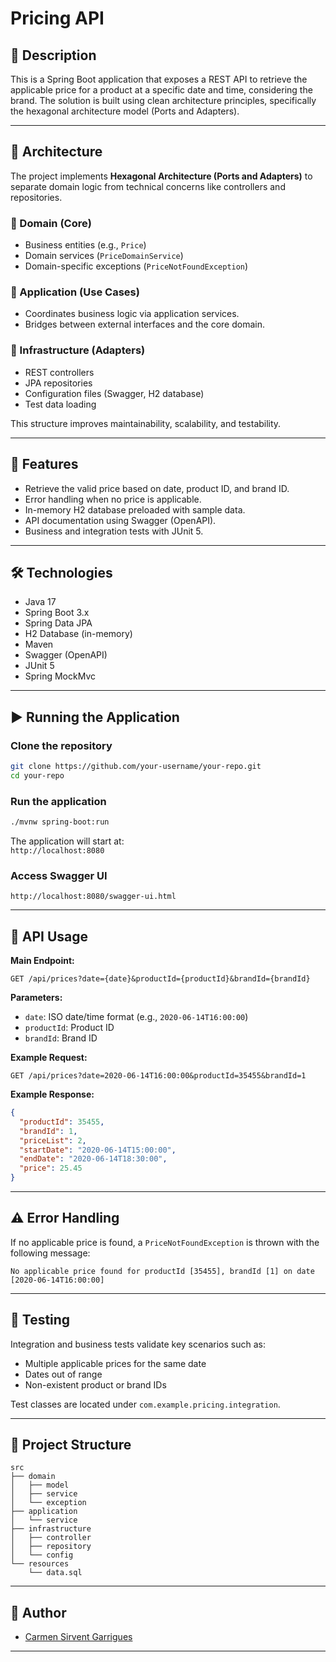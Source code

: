 
# Pricing API

## 📌 Description

This is a Spring Boot application that exposes a REST API to retrieve the applicable price for a product at a specific date and time, considering the brand. The solution is built using clean architecture principles, specifically the hexagonal architecture model (Ports and Adapters).

---

## 🧱 Architecture

The project implements **Hexagonal Architecture (Ports and Adapters)** to separate domain logic from technical concerns like controllers and repositories.

### 🔹 Domain (Core)
- Business entities (e.g., `Price`)
- Domain services (`PriceDomainService`)
- Domain-specific exceptions (`PriceNotFoundException`)

### 🔹 Application (Use Cases)
- Coordinates business logic via application services.
- Bridges between external interfaces and the core domain.

### 🔹 Infrastructure (Adapters)
- REST controllers
- JPA repositories
- Configuration files (Swagger, H2 database)
- Test data loading

This structure improves maintainability, scalability, and testability.

---

## 🚀 Features

- Retrieve the valid price based on date, product ID, and brand ID.
- Error handling when no price is applicable.
- In-memory H2 database preloaded with sample data.
- API documentation using Swagger (OpenAPI).
- Business and integration tests with JUnit 5.

---

## 🛠️ Technologies

- Java 17
- Spring Boot 3.x
- Spring Data JPA
- H2 Database (in-memory)
- Maven
- Swagger (OpenAPI)
- JUnit 5
- Spring MockMvc

---

## ▶️ Running the Application

### Clone the repository

```bash
git clone https://github.com/your-username/your-repo.git
cd your-repo
```

### Run the application

```bash
./mvnw spring-boot:run
```

The application will start at:  
`http://localhost:8080`

### Access Swagger UI

`http://localhost:8080/swagger-ui.html`

---

## 📡 API Usage

**Main Endpoint:**

```
GET /api/prices?date={date}&productId={productId}&brandId={brandId}
```

**Parameters:**
- `date`: ISO date/time format (e.g., `2020-06-14T16:00:00`)
- `productId`: Product ID
- `brandId`: Brand ID

**Example Request:**

```
GET /api/prices?date=2020-06-14T16:00:00&productId=35455&brandId=1
```

**Example Response:**

```json
{
  "productId": 35455,
  "brandId": 1,
  "priceList": 2,
  "startDate": "2020-06-14T15:00:00",
  "endDate": "2020-06-14T18:30:00",
  "price": 25.45
}
```

---

## ⚠️ Error Handling

If no applicable price is found, a `PriceNotFoundException` is thrown with the following message:

```
No applicable price found for productId [35455], brandId [1] on date [2020-06-14T16:00:00]
```

---

## 🧪 Testing

Integration and business tests validate key scenarios such as:

- Multiple applicable prices for the same date
- Dates out of range
- Non-existent product or brand IDs

Test classes are located under `com.example.pricing.integration`.

---

## 📂 Project Structure

```
src
├── domain
│   ├── model
│   ├── service
│   └── exception
├── application
│   └── service
├── infrastructure
│   ├── controller
│   ├── repository
│   └── config
└── resources
    └── data.sql
```

---

## 📃 Author

- [Carmen Sirvent Garrigues](https://github.com/carsirga/pricing)

---

